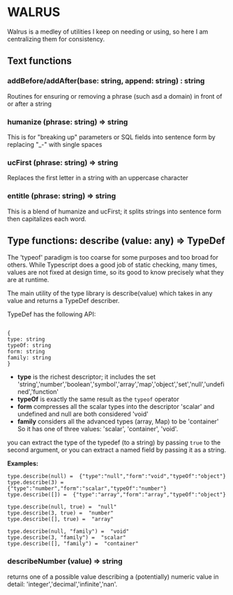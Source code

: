 # WALRUS

Walrus is a medley of utilities I keep on needing or using, so here I am centralizing 
them for consistency. 

## Text functions

### addBefore/addAfter(base: string, append: string) : string

Routines for ensuring or removing a phrase (such asd a domain) in front of or after a string

### humanize (phrase: string) => string

This is for "breaking up" parameters or SQL fields into sentence form by replacing "_-" with
single spaces

### ucFirst (phrase: string) => string

Replaces the first letter in a string with an uppercase character

### entitle (phrase: string) => string

This is a blend of humanize and ucFirst; it splits strings into sentence form then
capitalizes each word. 

## Type functions: describe (value: any) => TypeDef

The 'typeof' paradigm is too coarse for some purposes and too broad for others. While 
Typescript does a good job of static checking, many times, values are not fixed at design 
time, so its good to know precisely what they are at runtime. 

The main utility of the type library is describe(value) which takes in any value
and returns a TypeDef describer. 

TypeDef has the following API:

```

{
type: string
typeOf: string
form: string
family: string
}

```

* **type** is the richest descriptor; it includes the set 'string','number','boolean','symbol','array','map','object','set','null','undefined','function'
* **typeOf** is exactly the same result as the `typeof` operator
* **form** compresses all the scalar types into the descriptor 'scalar' and undefined and null are both considered 'void' 
* **family** considers all the advanced types (array, Map) to be 'container' So it has one of three values: 'scalar', 'container', 'void'. 

you can extract the type of the typedef (to a string) by passing `true` to the second argument, or
you can extract a named field by passing it as a string. 

**Examples:**

```
type.describe(null) =  {"type":"null","form":"void","typeOf":"object"}
type.describe(3) =  {"type":"number","form":"scalar","typeOf":"number"}
type.describe([]) =  {"type":"array","form":"array","typeOf":"object"}

type.describe(null, true) =  "null"
type.describe(3, true) =  "number"
type.describe([], true) =  "array"

type.describe(null, "family") =  "void"
type.describe(3, "family") =  "scalar"
type.describe([], "family") =  "container"
```

### describeNumber (value) => string

returns one of a possible value describing a (potentially) numeric value in detail: 'integer','decimal','infinite','nan'.
